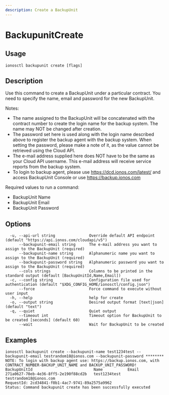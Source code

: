 ```yaml
---
description: Create a BackupUnit
---
```


# BackupunitCreate

## Usage

```text
ionosctl backupunit create [flags]
```

## Description

Use this command to create a BackupUnit under a particular contract. You need to specify the name, email and password for the new BackupUnit.

Notes:

* The name assigned to the BackupUnit will be concatenated with the contract number to create the login name for the backup system. The name may NOT be changed after creation.
* The password set here is used along with the login name described above to register the backup agent with the backup system. When setting the password, please make a note of it, as the value cannot be retrieved using the Cloud API.
* The e-mail address supplied here does NOT have to be the same as your Cloud API username. This e-mail address will receive service reports from the backup system.
* To login to backup agent, please use https://dcd.ionos.com/latest/ and access BackupUnit Console or use https://backup.ionos.com

Required values to run a command:

* BackupUnit Name
* BackupUnit Email
* BackupUnit Password

## Options

```text
  -u, --api-url string               Override default API endpoint (default "https://api.ionos.com/cloudapi/v5")
      --backupunit-email string      The e-mail address you want to assign to the BackupUnit (required)
      --backupunit-name string       Alphanumeric name you want to assign to the BackupUnit (required)
      --backupunit-password string   Alphanumeric password you want to assign to the BackupUnit (required)
      --cols strings                 Columns to be printed in the standard output (default [BackupUnitId,Name,Email])
  -c, --config string                Configuration file used for authentication (default "$XDG_CONFIG_HOME/ionosctl/config.json")
      --force                        Force command to execute without user input
  -h, --help                         help for create
  -o, --output string                Desired output format [text|json] (default "text")
  -q, --quiet                        Quiet output
      --timeout int                  Timeout option for BackupUnit to be created [seconds] (default 60)
      --wait                         Wait for BackupUnit to be created
```

## Examples

```text
ionosctl backupunit create --backupunit-name test1234test --backupunit-email testrandom18@ionos.com --backupunit-password ********
NOTE: To login with backup agent use: https://backup.ionos.com, with CONTRACT_NUMBER-BACKUP_UNIT_NAME and BACKUP_UNIT_PASSWORD!
BackupUnitId                           Name           Email
271a0627-70eb-4e36-8ff5-2e190f88cd2b   test1234test   testrandom18@ionos.com
RequestId: 2cd34841-f0b1-4ac7-9741-89a2575a9962
Status: Command backupunit create has been successfully executed
```

